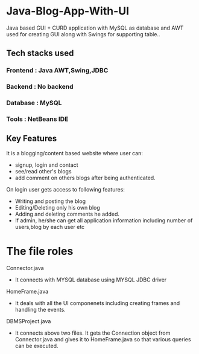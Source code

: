 # Java-Blog-App-With-UI
Java based GUI + CURD application with MySQL as database and AWT  used for creating GUI along with Swings for supporting table..

## Tech stacks used
### Frontend :  Java AWT,Swing,JDBC 
### Backend  :  No backend
### Database :  MySQL
### Tools    :  NetBeans IDE

## Key Features

It is a blogging/content based website where user can:
- signup, login and contact
- see/read other's blogs 
- add comment on others blogs after being authenticated.

On login user gets access to following features:
- Writing and posting the blog
- Editing/Deleting only his own blog
- Adding and deleting comments he added.
- If admin, he/she can get all application information including number of users,blog by each user etc

# The file roles

Connector.java
- It connects with MYSQL database using MYSQL JDBC driver

HomeFrame.java
- It deals with all the UI componenets including creating frames and handling the events.

DBMSProject.java
- It connects above two files. It gets the Connection object from Connector.java and gives it to HomeFrame.java so that various queries can be executed.
